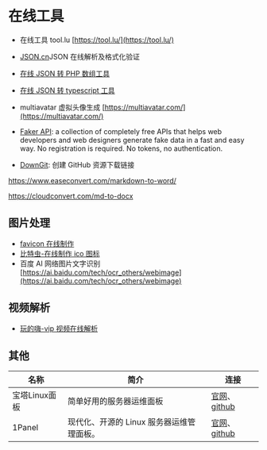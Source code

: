 # 在线工具

- 在线工具 tool.lu [https://tool.lu/](https://tool.lu/)

- [JSON.cn](https://www.json.cn/)JSON 在线解析及格式化验证

- [在线 JSON 转 PHP 数组工具](https://uutool.cn/json2php/)

- [在线 JSON 转 typescript 工具](https://tooltt.com/json2typescript/)

- multiavatar 虚拟头像生成 [https://multiavatar.com/](https://multiavatar.com/)

- [Faker API](https://fakerapi.it/it): a collection of completely free APIs that helps web developers and web designers generate fake data in a fast and easy way. No registration is required. No tokens, no authentication.

- [DownGit](https://zhoudaxiaa.gitee.io/downgit/): 创建 GitHub 资源下载链接

https://www.easeconvert.com/markdown-to-word/

https://cloudconvert.com/md-to-docx

## 图片处理

- [favicon 在线制作](https://tool.lu/favicon/)
- [比特虫-在线制作 ico 图标](https://www.bitbug.net/)
- 百度 AI 网络图片文字识别 [https://ai.baidu.com/tech/ocr_others/webimage](https://ai.baidu.com/tech/ocr_others/webimage)

## 视频解析

- [玩的嗨-vip 视频在线解析](https://tv.wandhi.com/go.html)


## 其他

| 名称 | 简介 | 连接 |
| - | - | - |
| 宝塔Linux面板 | 简单好用的服务器运维面板 | [官网](https://www.bt.cn/)、[github](https://github.com/aaPanel/BaoTa) |
| 1Panel | 现代化、开源的 Linux 服务器运维管理面板。 | [官网](https://1panel.cn/)、[github](https://github.com/1Panel-dev/1Panel) |
